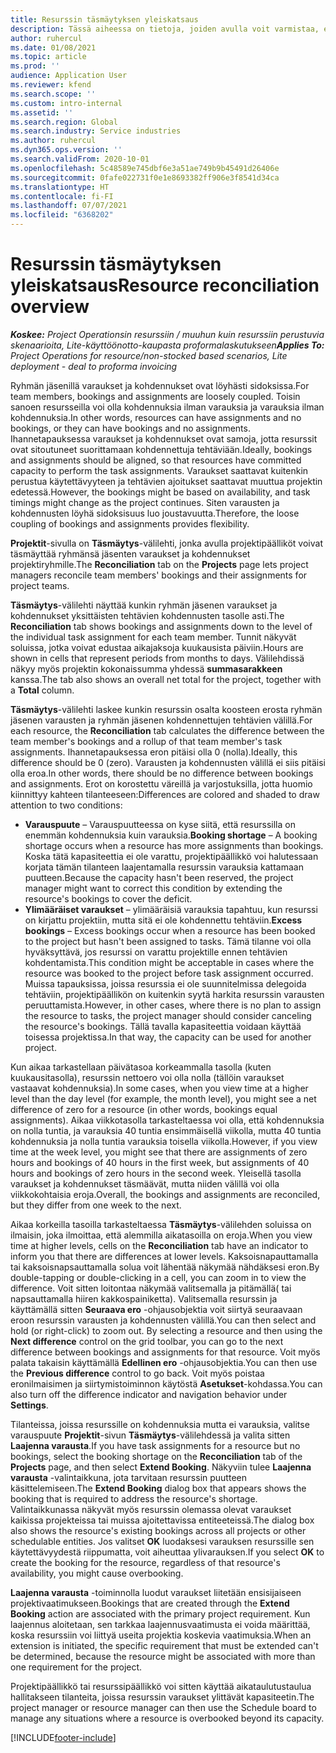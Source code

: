 ```yaml
---
title: Resurssin täsmäytyksen yleiskatsaus
description: Tässä aiheessa on tietoja, joiden avulla voit varmistaa, että projektien resurssivaraukset ja kohdennukset ovat linjassa.
author: ruhercul
ms.date: 01/08/2021
ms.topic: article
ms.prod: ''
audience: Application User
ms.reviewer: kfend
ms.search.scope: ''
ms.custom: intro-internal
ms.assetid: ''
ms.search.region: Global
ms.search.industry: Service industries
ms.author: ruhercul
ms.dyn365.ops.version: ''
ms.search.validFrom: 2020-10-01
ms.openlocfilehash: 5c48589e745dbf6e3a51ae749b9b45491d26406e
ms.sourcegitcommit: 0fafe022731f0e1e8693382ff906e3f8541d34ca
ms.translationtype: HT
ms.contentlocale: fi-FI
ms.lasthandoff: 07/07/2021
ms.locfileid: "6368202"
---
```

# <a name="resource-reconciliation-overview"></a><span data-ttu-id="05755-103">Resurssin täsmäytyksen yleiskatsaus</span><span class="sxs-lookup"><span data-stu-id="05755-103">Resource reconciliation overview</span></span>

<span data-ttu-id="05755-104">_**Koskee:** Project Operationsin resurssiin / muuhun kuin resurssiin perustuvia skenaarioita, Lite-käyttöönotto-kaupasta proformalaskutukseen_</span><span class="sxs-lookup"><span data-stu-id="05755-104">_**Applies To:** Project Operations for resource/non-stocked based scenarios, Lite deployment - deal to proforma invoicing_</span></span>

<span data-ttu-id="05755-105">Ryhmän jäsenillä varaukset ja kohdennukset ovat löyhästi sidoksissa.</span><span class="sxs-lookup"><span data-stu-id="05755-105">For team members, bookings and assignments are loosely coupled.</span></span> <span data-ttu-id="05755-106">Toisin sanoen resursseilla voi olla kohdennuksia ilman varauksia ja varauksia ilman kohdennuksia.</span><span class="sxs-lookup"><span data-stu-id="05755-106">In other words, resources can have assignments and no bookings, or they can have bookings and no assignments.</span></span> <span data-ttu-id="05755-107">Ihannetapauksessa varaukset ja kohdennukset ovat samoja, jotta resurssit ovat sitoutuneet suorittamaan kohdennettuja tehtäviään.</span><span class="sxs-lookup"><span data-stu-id="05755-107">Ideally, bookings and assignments should be aligned, so that resources have committed capacity to perform the task assignments.</span></span> <span data-ttu-id="05755-108">Varaukset saattavat kuitenkin perustua käytettävyyteen ja tehtävien ajoitukset saattavat muuttua projektin edetessä.</span><span class="sxs-lookup"><span data-stu-id="05755-108">However, the bookings might be based on availability, and task timings might change as the project continues.</span></span> <span data-ttu-id="05755-109">Siten varausten ja kohdennusten löyhä sidoksisuus luo joustavuutta.</span><span class="sxs-lookup"><span data-stu-id="05755-109">Therefore, the loose coupling of bookings and assignments provides flexibility.</span></span>

<span data-ttu-id="05755-110">**Projektit**-sivulla on **Täsmäytys**-välilehti, jonka avulla projektipäälliköt voivat täsmäyttää ryhmänsä jäsenten varaukset ja kohdennukset projektiryhmille.</span><span class="sxs-lookup"><span data-stu-id="05755-110">The **Reconciliation** tab on the **Projects** page lets project managers reconcile team members' bookings and their assignments for project teams.</span></span>

<span data-ttu-id="05755-111">**Täsmäytys**-välilehti näyttää kunkin ryhmän jäsenen varaukset ja kohdennukset yksittäisten tehtävien kohdennusten tasolle asti.</span><span class="sxs-lookup"><span data-stu-id="05755-111">The **Reconciliation** tab shows bookings and assignments down to the level of the individual task assignment for each team member.</span></span> <span data-ttu-id="05755-112">Tunnit näkyvät soluissa, jotka voivat edustaa aikajaksoja kuukausista päiviin.</span><span class="sxs-lookup"><span data-stu-id="05755-112">Hours are shown in cells that represent periods from months to days.</span></span> <span data-ttu-id="05755-113">Välilehdissä näkyy myös projektin kokonaissumma yhdessä **summasarakkeen** kanssa.</span><span class="sxs-lookup"><span data-stu-id="05755-113">The tab also shows an overall net total for the project, together with a **Total** column.</span></span>

<span data-ttu-id="05755-114">**Täsmäytys**-välilehti laskee kunkin resurssin osalta koosteen erosta ryhmän jäsenen varausten ja ryhmän jäsenen kohdennettujen tehtävien välillä.</span><span class="sxs-lookup"><span data-stu-id="05755-114">For each resource, the **Reconciliation** tab calculates the difference between the team member's bookings and a rollup of that team member's task assignments.</span></span> <span data-ttu-id="05755-115">Ihannetapauksessa eron pitäisi olla 0 (nolla).</span><span class="sxs-lookup"><span data-stu-id="05755-115">Ideally, this difference should be 0 (zero).</span></span> <span data-ttu-id="05755-116">Varausten ja kohdennusten välillä ei siis pitäisi olla eroa.</span><span class="sxs-lookup"><span data-stu-id="05755-116">In other words, there should be no difference between bookings and assignments.</span></span> <span data-ttu-id="05755-117">Erot on korostettu väreillä ja varjostuksilla, jotta huomio kiinnittyy kahteen tilanteeseen:</span><span class="sxs-lookup"><span data-stu-id="05755-117">Differences are colored and shaded to draw attention to two conditions:</span></span>

- <span data-ttu-id="05755-118">**Varauspuute** – Varauspuutteessa on kyse siitä, että resurssilla on enemmän kohdennuksia kuin varauksia.</span><span class="sxs-lookup"><span data-stu-id="05755-118">**Booking shortage** – A booking shortage occurs when a resource has more assignments than bookings.</span></span> <span data-ttu-id="05755-119">Koska tätä kapasiteettia ei ole varattu, projektipäällikkö voi halutessaan korjata tämän tilanteen laajentamalla resurssin varauksia kattamaan puutteen.</span><span class="sxs-lookup"><span data-stu-id="05755-119">Because the capacity hasn't been reserved, the project manager might want to correct this condition by extending the resource's bookings to cover the deficit.</span></span>
- <span data-ttu-id="05755-120">**Ylimääräiset varaukset** – ylimääräisiä varauksia tapahtuu, kun resurssi on kirjattu projektiin, mutta sitä ei ole kohdennettu tehtäviin.</span><span class="sxs-lookup"><span data-stu-id="05755-120">**Excess bookings** – Excess bookings occur when a resource has been booked to the project but hasn't been assigned to tasks.</span></span> <span data-ttu-id="05755-121">Tämä tilanne voi olla hyväksyttävä, jos resurssi on varattu projektille ennen tehtävien kohdentamista.</span><span class="sxs-lookup"><span data-stu-id="05755-121">This condition might be acceptable in cases where the resource was booked to the project before task assignment occurred.</span></span> <span data-ttu-id="05755-122">Muissa tapauksissa, joissa resurssia ei ole suunnitelmissa delegoida tehtäviin, projektipäällikön on kuitenkin syytä harkita resurssin varausten peruuttamista.</span><span class="sxs-lookup"><span data-stu-id="05755-122">However, in other cases, where there is no plan to assign the resource to tasks, the project manager should consider canceling the resource's bookings.</span></span> <span data-ttu-id="05755-123">Tällä tavalla kapasiteettia voidaan käyttää toisessa projektissa.</span><span class="sxs-lookup"><span data-stu-id="05755-123">In that way, the capacity can be used for another project.</span></span>

<span data-ttu-id="05755-124">Kun aikaa tarkastellaan päivätasoa korkeammalla tasolla (kuten kuukausitasolla), resurssin nettoero voi olla nolla (tällöin varaukset vastaavat kohdennuksia).</span><span class="sxs-lookup"><span data-stu-id="05755-124">In some cases, when you view time at a higher level than the day level (for example, the month level), you might see a net difference of zero for a resource (in other words, bookings equal assignments).</span></span> <span data-ttu-id="05755-125">Aikaa viikkotasolla tarkasteltaessa voi olla, että kohdennuksia on nolla tuntia, ja varauksia 40 tuntia ensimmäisellä viikolla, mutta 40 tuntia kohdennuksia ja nolla tuntia varauksia toisella viikolla.</span><span class="sxs-lookup"><span data-stu-id="05755-125">However, if you view time at the week level, you might see that there are assignments of zero hours and bookings of 40 hours in the first week, but assignments of 40 hours and bookings of zero hours in the second week.</span></span> <span data-ttu-id="05755-126">Yleisellä tasolla varaukset ja kohdennukset täsmäävät, mutta niiden välillä voi olla viikkokohtaisia eroja.</span><span class="sxs-lookup"><span data-stu-id="05755-126">Overall, the bookings and assignments are reconciled, but they differ from one week to the next.</span></span>

<span data-ttu-id="05755-127">Aikaa korkeilla tasoilla tarkasteltaessa **Täsmäytys**-välilehden soluissa on ilmaisin, joka ilmoittaa, että alemmilla aikatasoilla on eroja.</span><span class="sxs-lookup"><span data-stu-id="05755-127">When you view time at higher levels, cells on the **Reconciliation** tab have an indicator to inform you that there are differences at lower levels.</span></span> <span data-ttu-id="05755-128">Kaksoisnapauttamalla tai kaksoisnapsauttamalla solua voit lähentää näkymää nähdäksesi eron.</span><span class="sxs-lookup"><span data-stu-id="05755-128">By double-tapping or double-clicking in a cell, you can zoom in to view the difference.</span></span> <span data-ttu-id="05755-129">Voit sitten loitontaa näkymää valitsemalla ja pitämällä( tai napsauttamalla hiiren kakkospainiketta). Valitsemalla resurssin ja käyttämällä sitten **Seuraava ero** -ohjausobjektia voit siirtyä seuraavaan eroon resurssin varausten ja kohdennusten välillä.</span><span class="sxs-lookup"><span data-stu-id="05755-129">You can then select and hold (or right-click) to zoom out. By selecting a resource and then using the **Next difference** control on the grid toolbar, you can go to the next difference between bookings and assignments for that resource.</span></span> <span data-ttu-id="05755-130">Voit myös palata takaisin käyttämällä **Edellinen ero** -ohjausobjektia.</span><span class="sxs-lookup"><span data-stu-id="05755-130">You can then use the **Previous difference** control to go back.</span></span> <span data-ttu-id="05755-131">Voit myös poistaa eronilmaisimen ja siirtymistoiminnon käytöstä **Asetukset**-kohdassa.</span><span class="sxs-lookup"><span data-stu-id="05755-131">You can also turn off the difference indicator and navigation behavior under **Settings**.</span></span>

<span data-ttu-id="05755-132">Tilanteissa, joissa resurssille on kohdennuksia mutta ei varauksia, valitse varauspuute **Projektit**-sivun **Täsmäytys**-välilehdessä ja valita sitten **Laajenna varausta**.</span><span class="sxs-lookup"><span data-stu-id="05755-132">If you have task assignments for a resource but no bookings, select the booking shortage on the **Reconciliation** tab of the **Projects** page, and then select **Extend Booking**.</span></span> <span data-ttu-id="05755-133">Näkyviin tulee **Laajenna varausta** -valintaikkuna, jota tarvitaan resurssin puutteen käsittelemiseen.</span><span class="sxs-lookup"><span data-stu-id="05755-133">The **Extend Booking** dialog box that appears shows the booking that is required to address the resource's shortage.</span></span> <span data-ttu-id="05755-134">Valintaikkunassa näkyvät myös resurssin olemassa olevat varaukset kaikissa projekteissa tai muissa ajoitettavissa entiteeteissä.</span><span class="sxs-lookup"><span data-stu-id="05755-134">The dialog box also shows the resource's existing bookings across all projects or other schedulable entities.</span></span> <span data-ttu-id="05755-135">Jos valitset **OK** luodaksesi varauksen resurssille sen käytettävyydestä riippumatta, voit aiheuttaa ylivarauksen.</span><span class="sxs-lookup"><span data-stu-id="05755-135">If you select **OK** to create the booking for the resource, regardless of that resource's availability, you might cause overbooking.</span></span>

<span data-ttu-id="05755-136">**Laajenna varausta** -toiminnolla luodut varaukset liitetään ensisijaiseen projektivaatimukseen.</span><span class="sxs-lookup"><span data-stu-id="05755-136">Bookings that are created through the **Extend Booking** action are associated with the primary project requirement.</span></span> <span data-ttu-id="05755-137">Kun laajennus aloitetaan, sen tarkkaa laajennusvaatimusta ei voida määrittää, koska resurssiin voi liittyä useita projektia koskevia vaatimuksia.</span><span class="sxs-lookup"><span data-stu-id="05755-137">When an extension is initiated, the specific requirement that must be extended can't be determined, because the resource might be associated with more than one requirement for the project.</span></span>

<span data-ttu-id="05755-138">Projektipäällikkö tai resurssipäällikkö voi sitten käyttää aikataulutustaulua hallitakseen tilanteita, joissa resurssin varaukset ylittävät kapasiteetin.</span><span class="sxs-lookup"><span data-stu-id="05755-138">The project manager or resource manager can then use the Schedule board to manage any situations where a resource is overbooked beyond its capacity.</span></span>


[!INCLUDE[footer-include](../includes/footer-banner.md)]